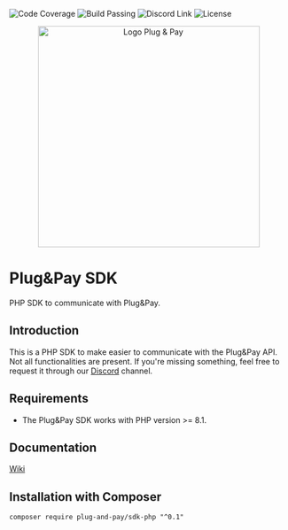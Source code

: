 ![Code Coverage](https://img.shields.io/badge/coverage-99%25-brightgreen)
![Build Passing](https://img.shields.io/badge/build-passing-brightgreen)
![Discord Link](https://img.shields.io/discord/962985093129981972)
![License](https://img.shields.io/badge/license-MIT-green)

<p align="center">
  <img alt="Logo Plug & Pay" src="https://media-01.imu.nl/storage/plugandpay.nl/1024/betaalpagina-en-affiliate-marketing-software-3-1-1-1-1-1.png" width="400">
</p>

# Plug&Pay SDK 
PHP SDK to communicate with Plug&Pay.

## Introduction

This is a PHP SDK to make easier to communicate with the Plug&Pay API. Not all functionalities are present. If you're missing something, feel free to request it through our [Discord](https://discord.gg/PHuj4gnPX7) channel.

## Requirements

- The Plug&Pay SDK works with PHP version >= 8.1.

## Documentation

[Wiki](https://github.com/plug-and-pay/sdk-php/wiki)

## Installation with Composer

`composer require plug-and-pay/sdk-php "^0.1"`
